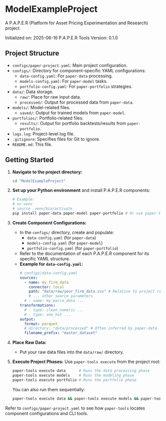 # ModelExampleProject

A P.A.P.E.R (Platform for Asset Pricing Experimentation and Research) project.

Initialized on: 2025-06-16
P.A.P.E.R Tools Version: 0.1.0

## Project Structure

- `configs/paper-project.yaml`: Main project configuration.
- `configs/`: Directory for component-specific YAML configurations:
    - `data-config.yaml`: For `paper-data` processing.
    - `models-config.yaml`: For `paper-model` tasks.
    - `portfolio-config.yaml`: For `paper-portfolio` strategies.
- `data/`: Data storage.
    - `raw/`: Place for raw input data.
    - `processed/`: Output for processed data from `paper-data`.
- `models/`: Model-related files.
    - `saved/`: Output for trained models from `paper-model`.
- `portfolios/`: Portfolio-related files.
    - `results/`: Output for portfolio backtests/results from `paper-portfolio`.
- `logs.log`: Project-level log file.
- `.gitignore`: Specifies files for Git to ignore.
- `README.md`: This file.

## Getting Started

1.  **Navigate to the project directory:**
    ```bash
    cd "ModelExampleProject"
    ```

2.  **Set up your Python environment** and install P.A.P.E.R components:
    ```bash
    # Example:
    # uv venv
    # source .venv/bin/activate
    pip install paper-data paper-model paper-portfolio # Or use paper-tools[all]
    ```

3.  **Create Component Configurations:**
    - In the `configs/` directory, create and populate:
        - `data-config.yaml` (for `paper-data`)
        - `models-config.yaml` (for `paper-model`)
        - `portfolio-config.yaml` (for `paper-portfolio`)
    - Refer to the documentation of each P.A.P.E.R component for its specific YAML structure.
    - **Example for `data-config.yaml`:**
      ```yaml
      # configs/data-config.yaml
      sources:
        - name: my_firm_data
          connector: local
          path: "data/raw/your_firm_data.csv" # Relative to project root
          # ... other source parameters
        # - name: my_macro_data ...
      transformations:
        # - type: clean_numeric ...
        # - type: one_hot ...
      output:
        format: parquet
        # directory: "data/processed" # Often inferred by paper-data
        filename_prefix: "master_dataset"
      ```


4.  **Place Raw Data:**
    - Put your raw data files into the `data/raw/` directory.

5.  **Execute Project Phases:**
    Use `paper-tools execute` from the project root:
    ```bash
    paper-tools execute data      # Runs the data processing phase
    paper-tools execute models    # Runs the modeling phase
    paper-tools execute portfolio # Runs the portfolio phase
    ```
    You can also run them sequentially:
    ```bash
    paper-tools execute data && paper-tools execute models && paper-tools execute portfolio
    ```

Refer to `configs/paper-project.yaml` to see how `paper-tools` locates component configurations and CLI tools.